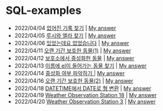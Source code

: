 # SQL-examples
- 2022/04/04 [없어진 기록 찾기](https://programmers.co.kr/learn/courses/30/lessons/59042) | [My answer](https://github.com/leehyeonjin99/SQL-examples/blob/main/%EC%97%86%EC%96%B4%EC%A7%84%20%EA%B8%B0%EB%A1%9D%20%EC%B0%BE%EA%B8%B0.sql)
- 2022/04/05 [루시와 엘라 찾기](https://programmers.co.kr/learn/courses/30/lessons/59046) | [My answer](https://github.com/leehyeonjin99/SQL-examples/blob/main/%EB%A3%A8%EC%8B%9C%EC%99%80%20%EC%97%98%EB%9D%BC%20%EC%B0%BE%EA%B8%B0.sql)
- 2022/04/06 [있었는데요 없었습니다](https://programmers.co.kr/learn/courses/30/lessons/59043) | [My answer](https://github.com/leehyeonjin99/SQL-examples/blob/main/%EC%9E%88%EC%97%88%EB%8A%94%EB%8D%B0%EC%9A%94%20%EC%97%86%EC%97%88%EC%8A%B5%EB%8B%88%EB%8B%A4.sql)
- 2022/04/11 [오랜 기간 보호한 동물(1)](https://programmers.co.kr/learn/courses/30/lessons/59044) | [My answer](https://github.com/leehyeonjin99/SQL-examples/blob/main/%EC%98%A4%EB%9E%9C%20%EA%B8%B0%EA%B0%84%20%EB%B3%B4%ED%98%B8%ED%95%9C%20%EB%8F%99%EB%AC%BC(1).sql)
- 2022/04/12 [보호소에서 중성화한 동물](https://programmers.co.kr/learn/courses/30/lessons/59045) | [My answer](https://github.com/leehyeonjin99/SQL-examples/blob/main/%EB%B3%B4%ED%98%B8%EC%86%8C%EC%97%90%EC%84%9C%20%EC%A4%91%EC%84%B1%ED%99%94%ED%95%9C%20%EB%8F%99%EB%AC%BC.sql)
- 2022/04/13 [이름에 el이 들어가는 동물 찾기](https://programmers.co.kr/learn/courses/30/lessons/59047) | [My answer](https://github.com/leehyeonjin99/SQL-examples/blob/main/%EC%9D%B4%EB%A6%84%EC%97%90%20el%EC%9D%B4%20%EB%93%A4%EC%96%B4%EA%B0%80%EB%8A%94%20%EB%8F%99%EB%AC%BC%20%EC%B0%BE%EA%B8%B0.sql)
- 2022/04/14 [중성화 여부 파악하기
](https://programmers.co.kr/learn/courses/30/lessons/59409) | [My answer](https://github.com/leehyeonjin99/SQL-examples/blob/main/%EC%A4%91%EC%84%B1%ED%99%94%20%EC%97%AC%EB%B6%80%20%ED%8C%8C%EC%95%85%ED%95%98%EA%B8%B0.sql)
- 2022/04/16 [오랜 기간 보호한 동물(2)](https://programmers.co.kr/learn/courses/30/lessons/59411) | [My answer](https://github.com/leehyeonjin99/SQL-examples/blob/main/오랜%20기간%20보호한%20동물(2).sql)
- 2022/04/18 [DATETIME에서 DATE로 형 변환](https://programmers.co.kr/learn/courses/30/lessons/59414) | [My answer](https://github.com/leehyeonjin99/SQL-examples/blob/main/DATETIME에서%20DATE로%20형%20변환.md)
- 2022/04/19 [Weather Observation Station 18](https://www.hackerrank.com/challenges/weather-observation-station-18/problem?isFullScreen=true) | [My answer](https://github.com/leehyeonjin99/SQL-examples/blob/main/Weather%20Observation%20Station%2018.sql)
- 2022/04/20 [Weather Observation Station 3](https://www.hackerrank.com/challenges/weather-observation-station-3/problem?isFullScreen=true&h_r=next-challenge&h_v=zen) | [My answer](https://github.com/leehyeonjin99/SQL-examples/blob/main/Weather%20Observation%20Station%203.sql)
